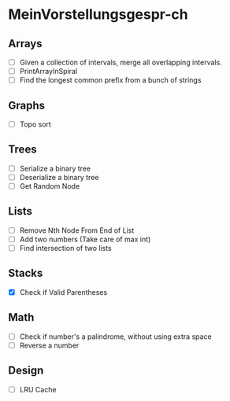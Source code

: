 # MeinVorstellungsgespr-ch

## Arrays
- [ ] Given a collection of intervals, merge all overlapping intervals.
- [ ] PrintArrayInSpiral
- [ ] Find the longest common prefix from a bunch of strings

## Graphs
- [ ] Topo sort

## Trees
- [ ] Serialize a binary tree
- [ ] Deserialize a binary tree
- [ ] Get Random Node

## Lists
- [ ]  Remove Nth Node From End of List
- [ ]  Add two numbers (Take care of max int)
- [ ]  Find intersection of two lists

## Stacks 
- [x]  Check if Valid Parentheses

## Math
- [ ] Check if number's a palindrome, without using extra space
- [ ] Reverse a number

## Design
- [ ] LRU Cache
